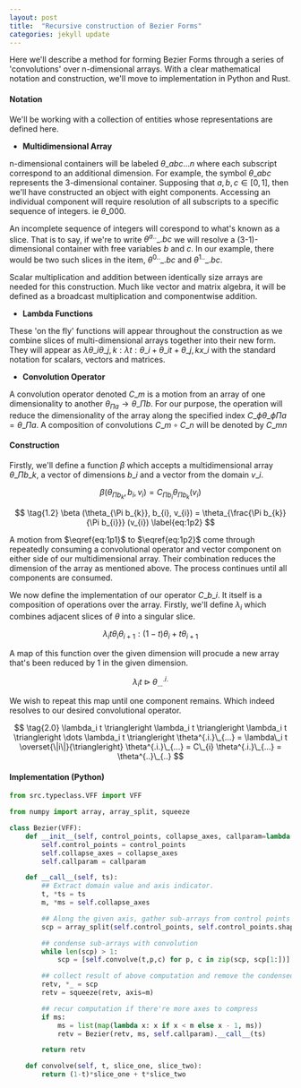 ```yaml
---
layout: post
title:  "Recursive construction of Bezier Forms"
categories: jekyll update
---
```


<script type="text/javascript"
  src="https://cdnjs.cloudflare.com/ajax/libs/mathjax/2.7.0/MathJax.js?config=TeX-AMS_CHTML">
</script>
<script type="text/x-mathjax-config">
  MathJax.Hub.Config({
    tex2jax: {
      inlineMath: [['$','$'], ['\\(','\\)']],
      processEscapes: true},
      jax: ["input/TeX","input/MathML","input/AsciiMath","output/CommonHTML"],
      extensions: ["tex2jax.js","mml2jax.js","asciimath2jax.js","MathMenu.js","MathZoom.js","AssistiveMML.js", "[Contrib]/a11y/accessibility-menu.js"],
      TeX: {
      extensions: ["AMSmath.js","AMSsymbols.js","noErrors.js","noUndefined.js"],
      equationNumbers: {
      autoNumber: "AMS"
      }
    }
  });
</script>

Here we'll describe a method for forming Bezier Forms through a series of 'convolutions' over n-dimensional arrays. With a clear mathematical 
notation and construction, we'll move to implementation in Python and Rust.

#### Notation

We'll be working with a collection of entities whose representations are defined here.

- **Multidimensional Array**

n-dimensional containers will be labeled $\theta\_{abc \ldots n}$ where each subscript correspond to an additional dimension.
For example, the symbol $\theta\_{abc}$ represents the 3-dimensional container. Supposing that $a, b, c \in [0,1]$, then we'll
have constructed an object with eight components. Accessing an individual component will require resolution of all subscripts
to a specific sequence of integers. ie $\theta\_{000}$. 

An incomplete sequence of integers will corespond to what's known as a slice. That is to say, if we're to write $\theta^{a..}\_{.bc}$ 
we will resolve a (3-1)-dimensional container with free variables $b$ and $c$. In our example, there would be two such slices in
the item, $\theta^{0..}\_{.bc}$ and $\theta^{1..}\_{.bc}$.

Scalar multiplication and addition between identically size arrays are needed for this construction. Much like vector and matrix algebra, 
it will be defined as a broadcast multiplication and componentwise addition. 

- **Lambda Functions**

These 'on the fly' functions will appear throughout the construction as we combine slices of multi-dimensional arrays together
into their new form. They will appear as $\lambda \theta\_i \theta\_{j, k}: \lambda t: \theta\_{i} + \theta\_{i}t + \theta\_{j, k}x\_{i}$ 
with the standard notation for scalars, vectors and matrices. 

- **Convolution Operator**

A convolution operator denoted $C\_{m}$ is a motion from an array of one dimensionality to another $\theta_{\Pi a} \rightarrow \theta\_{\Pi b}$. 
For our purpose, the operation will reduce the dimensionality of the array along the specified index $C\_{\phi} \theta\_{\phi \Pi a} = \theta\_{\Pi a}$.
A composition of convolutions $C\_{m} \circ C\_{n}$ will be denoted by $C\_{mn}$

#### Construction

Firstly, we'll define a function $\beta$ which accepts a multidimensional array $\theta\_{\Pi b\_{k}}$, a vector of dimensions $b\_{i}$ and a vector from 
the domain $v\_{i}$. 

$$ 
\tag{1.1}
\beta (\theta_{\Pi b_{k}}, b_{i}, v_{i}) = C_{\Pi b_{i}} \theta_{\Pi b_{k}} (v_{i})
\label{eq:1p1}
$$

$$
\tag{1.2}
\beta (\theta_{\Pi b_{k}}, b_{i}, v_{i}) = \theta_{\frac{\Pi b_{k}}{\Pi b_{i}}} (v_{i})
\label{eq:1p2}
$$

A motion from $\eqref{eq:1p1}$ to $\eqref{eq:1p2}$ come through repeatedly consuming a convolutional operator and vector component on either side of our
multidimensional array. Their combination reduces the dimension of the array as mentioned above. The process continues until all components are consumed.

We now define the implementation of our operator $C\_{b\_i}$. It itself is a composition of operations over the array. Firstly, we'll define $\lambda_i$ 
which combines adjacent slices of $\theta$ into a singular slice. 

$$
\tag{1.3}
 \lambda_i t \theta_{i} \theta_{i+1} : (1 - t)\theta_{i} + t\theta_{i+1}
$$

A map of this function over the given dimension will procude a new array that's been reduced by 1 in the given dimension. 

$$
\tag{1.4}
\lambda_i t \triangleright \theta^{.i.}_{...}
$$

We wish to repeat this map until one component remains. Which indeed resolves to our desired convolutional operator. 

$$
\tag{2.0}
\lambda_i t \triangleright \lambda_i t \triangleright \lambda_i t \triangleright \dots \lambda_i t \triangleright \theta^{.i.}\_{...} = \lambda\_i t \overset{\|i\|}{\triangleright} \theta^{.i.}\_{...} = C\_{i} \theta^{.i.}\_{...} = \theta^{..}\_{..}
$$


#### Implementation (Python)
```python
from src.typeclass.VFF import VFF

from numpy import array, array_split, squeeze

class Bezier(VFF):
    def __init__(self, control_points, collapse_axes, callparam=lambda t:t):
        self.control_points = control_points
        self.collapse_axes = collapse_axes
        self.callparam = callparam

    def __call__(self, ts):
        ## Extract domain value and axis indicator.
        t, *ts = ts
        m, *ms = self.collapse_axes

        ## Along the given axis, gather sub-arrays from control points
        scp = array_split(self.control_points, self.control_points.shape[m], m)

        ## condense sub-arrays with convolution 
        while len(scp) > 1: 
            scp = [self.convolve(t,p,c) for p, c in zip(scp, scp[1:])]

        ## collect result of above computation and remove the condensed axis
        retv, *_ = scp
        retv = squeeze(retv, axis=m)

        ## recur computation if there're more axes to compress
        if ms:
            ms = list(map(lambda x: x if x < m else x - 1, ms))
            retv = Bezier(retv, ms, self.callparam).__call__(ts)

        return retv

    def convolve(self, t, slice_one, slice_two):
        return (1-t)*slice_one + t*slice_two
```

